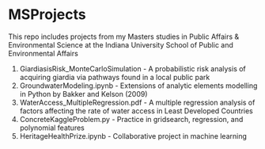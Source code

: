 # MSProjects
This repo includes projects from my Masters studies in Public Affairs & Environmental Science at the Indiana University School of Public and Environmental Affairs

1. GiardiasisRisk_MonteCarloSimulation - A probabilistic risk analysis of acquiring giardia via pathways found in a local public park
2. GroundwaterModeling.ipynb - Extensions of analytic elements modelling in Python by Bakker and Kelson (2009)
3. WaterAccess_MultipleRegression.pdf - A multiple regression analysis of factors affecting the rate of water access in Least Developed Countries
4. ConcreteKaggleProblem.py - Practice in gridsearch, regression, and polynomial features
5. HeritageHealthPrize.ipynb - Collaborative project in machine learning
